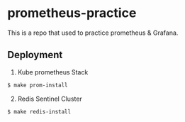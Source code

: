 # prometheus-practice
This is a repo that used to practice prometheus & Grafana.

## Deployment
1. Kube prometheus Stack
```bash
$ make prom-install
```
2. Redis Sentinel Cluster
```bash
$ make redis-install
```
